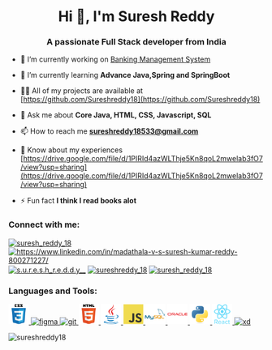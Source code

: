 <h1 align="center">Hi 👋, I'm Suresh Reddy</h1>
<h3 align="center">A passionate Full Stack developer from India</h3>

- 🔭 I’m currently working on [Banking Management System](https://github.com/Sureshreddy18/BankManagementSystem-JavaProject.git)

- 🌱 I’m currently learning **Advance Java,Spring and SpringBoot**

- 👨‍💻 All of my projects are available at [https://github.com/Sureshreddy18](https://github.com/Sureshreddy18)

- 💬 Ask me about **Core Java, HTML, CSS, Javascript, SQL**

- 📫 How to reach me **sureshreddy18533@gmail.com**

- 📄 Know about my experiences [https://drive.google.com/file/d/1PIRId4azWLThje5Kn8qoL2mwelab3fO7/view?usp=sharing](https://drive.google.com/file/d/1PIRId4azWLThje5Kn8qoL2mwelab3fO7/view?usp=sharing)

- ⚡ Fun fact **I think I read books alot**

<h3 align="left">Connect with me:</h3>
<p align="left">
<a href="https://twitter.com/suresh_reddy_18" target="blank"><img align="center" src="https://raw.githubusercontent.com/rahuldkjain/github-profile-readme-generator/master/src/images/icons/Social/twitter.svg" alt="suresh_reddy_18" height="30" width="40" /></a>
<a href="https://linkedin.com/in/https://www.linkedin.com/in/madathala-v-s-suresh-kumar-reddy-800271227/" target="blank"><img align="center" src="https://raw.githubusercontent.com/rahuldkjain/github-profile-readme-generator/master/src/images/icons/Social/linked-in-alt.svg" alt="https://www.linkedin.com/in/madathala-v-s-suresh-kumar-reddy-800271227/" height="30" width="40" /></a>
<a href="https://instagram.com/s.u.r.e.s.h_r.e.d.d.y__" target="blank"><img align="center" src="https://raw.githubusercontent.com/rahuldkjain/github-profile-readme-generator/master/src/images/icons/Social/instagram.svg" alt="s.u.r.e.s.h_r.e.d.d.y__" height="30" width="40" /></a>
<a href="https://www.codechef.com/users/sureshreddy_18" target="blank"><img align="center" src="https://cdn.jsdelivr.net/npm/simple-icons@3.1.0/icons/codechef.svg" alt="sureshreddy_18" height="30" width="40" /></a>
<a href="https://www.leetcode.com/suresh_reddy_18" target="blank"><img align="center" src="https://raw.githubusercontent.com/rahuldkjain/github-profile-readme-generator/master/src/images/icons/Social/leet-code.svg" alt="suresh_reddy_18" height="30" width="40" /></a>
</p>

<h3 align="left">Languages and Tools:</h3>
<p align="left"> <a href="https://www.w3schools.com/css/" target="_blank" rel="noreferrer"> <img src="https://raw.githubusercontent.com/devicons/devicon/master/icons/css3/css3-original-wordmark.svg" alt="css3" width="40" height="40"/> </a> <a href="https://www.figma.com/" target="_blank" rel="noreferrer"> <img src="https://www.vectorlogo.zone/logos/figma/figma-icon.svg" alt="figma" width="40" height="40"/> </a> <a href="https://git-scm.com/" target="_blank" rel="noreferrer"> <img src="https://www.vectorlogo.zone/logos/git-scm/git-scm-icon.svg" alt="git" width="40" height="40"/> </a> <a href="https://www.w3.org/html/" target="_blank" rel="noreferrer"> <img src="https://raw.githubusercontent.com/devicons/devicon/master/icons/html5/html5-original-wordmark.svg" alt="html5" width="40" height="40"/> </a> <a href="https://www.java.com" target="_blank" rel="noreferrer"> <img src="https://raw.githubusercontent.com/devicons/devicon/master/icons/java/java-original.svg" alt="java" width="40" height="40"/> </a> <a href="https://developer.mozilla.org/en-US/docs/Web/JavaScript" target="_blank" rel="noreferrer"> <img src="https://raw.githubusercontent.com/devicons/devicon/master/icons/javascript/javascript-original.svg" alt="javascript" width="40" height="40"/> </a> <a href="https://www.mysql.com/" target="_blank" rel="noreferrer"> <img src="https://raw.githubusercontent.com/devicons/devicon/master/icons/mysql/mysql-original-wordmark.svg" alt="mysql" width="40" height="40"/> </a> <a href="https://www.oracle.com/" target="_blank" rel="noreferrer"> <img src="https://raw.githubusercontent.com/devicons/devicon/master/icons/oracle/oracle-original.svg" alt="oracle" width="40" height="40"/> </a> <a href="https://www.python.org" target="_blank" rel="noreferrer"> <img src="https://raw.githubusercontent.com/devicons/devicon/master/icons/python/python-original.svg" alt="python" width="40" height="40"/> </a> <a href="https://reactjs.org/" target="_blank" rel="noreferrer"> <img src="https://raw.githubusercontent.com/devicons/devicon/master/icons/react/react-original-wordmark.svg" alt="react" width="40" height="40"/> </a> <a href="https://www.adobe.com/products/xd.html" target="_blank" rel="noreferrer"> <img src="https://cdn.worldvectorlogo.com/logos/adobe-xd.svg" alt="xd" width="40" height="40"/> </a> </p>

<p><img align="left" src="https://github-readme-stats.vercel.app/api/top-langs?username=sureshreddy18&show_icons=true&locale=en&layout=compact" alt="sureshreddy18" /></p>


